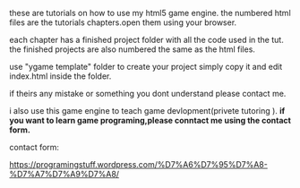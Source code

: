 these are tutorials on how to use my html5 game engine.
the numbered html files are the tutorials chapters.open them using your browser.

each chapter has a finished project folder with all the code used in the tut.
the finished projects are also numbered the same as the html files.

use "ygame template" folder to create your project simply copy it and edit index.html inside the folder.

if theirs any mistake or something you dont understand please contact me.

i also use this game engine to teach game devlopment(privete tutoring ). <b>if you want to learn game programing,please conntact me using the contact form.</b>

contact form:

https://programingstuff.wordpress.com/%D7%A6%D7%95%D7%A8-%D7%A7%D7%A9%D7%A8/
